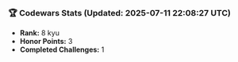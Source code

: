 ### 🏆 Codewars Stats (Updated: 2025-07-11 22:08:27 UTC)

- **Rank:** 8 kyu
- **Honor Points:** 3
- **Completed Challenges:** 1
